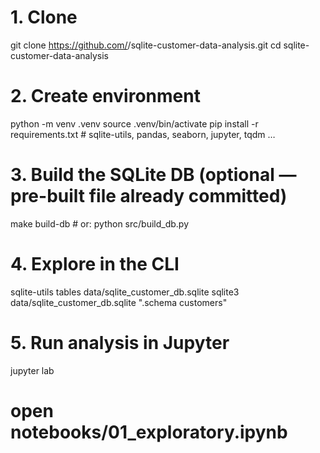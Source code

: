 # 1. Clone
git clone https://github.com/<your-org>/sqlite-customer-data-analysis.git
cd sqlite-customer-data-analysis

# 2. Create environment
python -m venv .venv
source .venv/bin/activate
pip install -r requirements.txt      # sqlite-utils, pandas, seaborn, jupyter, tqdm …

# 3. Build the SQLite DB (optional — pre-built file already committed)
make build-db                        # or: python src/build_db.py

# 4. Explore in the CLI
sqlite-utils tables data/sqlite_customer_db.sqlite
sqlite3 data/sqlite_customer_db.sqlite ".schema customers"

# 5. Run analysis in Jupyter
jupyter lab
# open notebooks/01_exploratory.ipynb
